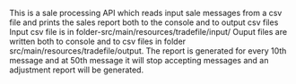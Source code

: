 This is a sale processing API which reads input sale messages from a csv file and prints the sales report both to the console and to output csv files
Input csv file is in folder-src/main/resources/tradefile/input/
Ouput files are written both to console and to csv files in folder src/main/resources/tradefile/output.
The report is generated for every 10th message and at 50th message it will stop accepting messages and an adjustment report will be generated.
